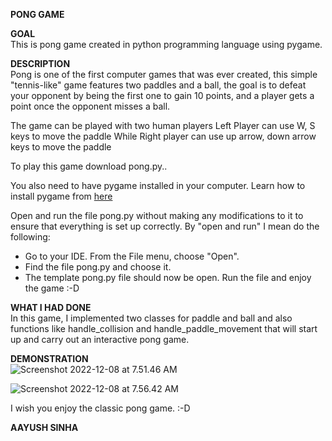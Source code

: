 **PONG GAME**  

**GOAL**  
This is pong game created in python programming language using pygame.


**DESCRIPTION**  
Pong is one of the first computer games that was ever created, this simple "tennis-like" game features two paddles and a ball, the goal is to defeat your opponent by being the first one to gain 10 points, and a player gets a point once the opponent misses a ball.

The game can be played with two human players
Left Player can use W, S keys to move the paddle
While Right player can use up arrow, down arrow keys to move the paddle

To play this game download pong.py..

You also need to have pygame installed in your computer. Learn how to install pygame from [here](https://www.pygame.org/wiki/GettingStarted#Pygame%20Installation)

Open and run the file pong.py without making any modifications to it to ensure that everything is set up correctly. By "open and run" I mean do the following:
* Go to your IDE. From the File menu, choose "Open".
* Find the file pong.py and choose it.
* The template pong.py file should now be open. Run the file and enjoy the game :-D



**WHAT I HAD DONE**  
In this game, I implemented two classes for paddle and ball and also functions like handle_collision and handle_paddle_movement that will start up and carry out an interactive pong game. 

**DEMONSTRATION**  
![Screenshot 2022-12-08 at 7.51.46 AM](https://github.com/aayushsinha0706/Play-With-Python/blob/main/Pong%20Game/screenshots/Screenshot%202022-12-08%20at%207.51.46%20AM.png)

![Screenshot 2022-12-08 at 7.56.42 AM](https://github.com/aayushsinha0706/Play-With-Python/blob/main/Pong%20Game/screenshots/Screenshot%202022-12-08%20at%207.56.42%20AM.png)


I wish you enjoy the classic pong game. :-D

**AAYUSH SINHA**  
